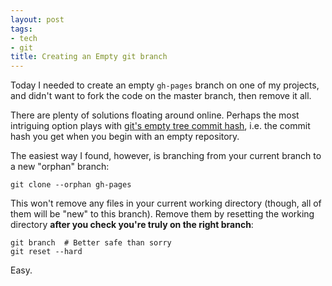 ```yaml
---
layout: post
tags:
- tech
- git
title: Creating an Empty git branch
---
```


Today I needed to create an empty ``gh-pages`` branch on one of my projects, and didn't want to fork the code on the master branch, then remove it all.

There are plenty of solutions floating around online. Perhaps the most intriguing option plays with [git's empty tree commit hash](http://stackoverflow.com/questions/9765453/gits-semi-secret-empty-tree), i.e. the commit hash you get when you begin with an empty repository.

The easiest way I found, however, is branching from your current branch to a new "orphan" branch:

```
git clone --orphan gh-pages
```

This won't remove any files in your current working directory (though, all of them will be "new" to this branch). Remove them by resetting the working directory **after you check you're truly on the right branch**:

```
git branch  # Better safe than sorry
git reset --hard
```

Easy.
